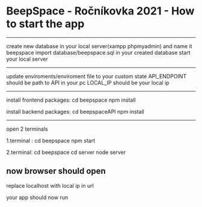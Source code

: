 # BeepSpace - Ročníkovka 2021 - How to start the app


------------------------------------------------------------


create new database in your local server(xampp phpmyadmin) and name it beepspace
import database/beepspace.sql in your created database
start your local server

------------------------------------------------------------

update enviroments/enviroment file to your custom state
API_ENDPOINT should be path to API in your pc
LOCAL_IP should be your local ip

------------------------------------------------------------


install frontend packages: 
  cd beepspace
  npm install

install backend packages:
  cd beepspaceAPI
  npm install
 
 ------------------------------------------------------------

 

open 2 terminals

  1.terminal :
    cd beepspace
    npm start
    
  2.terminal:
    cd beepspace
    cd server
    node server
    
    
  now browser should open
 ------------------------------------------------------------


replace localhost with local ip in url


your app should now run
    
  
